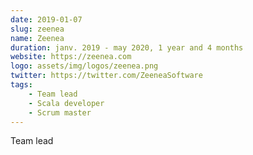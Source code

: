 ```yaml
---
date: 2019-01-07
slug: zeenea
name: Zeenea
duration: janv. 2019 - may 2020, 1 year and 4 months
website: https://zeenea.com
logo: assets/img/logos/zeenea.png
twitter: https://twitter.com/ZeeneaSoftware
tags:
    - Team lead
    - Scala developer
    - Scrum master
---
```


Team lead
